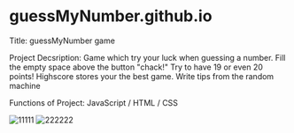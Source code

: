 # guessMyNumber.github.io

Title: guessMyNumber game

Project Decsription: Game which try your luck when guessing a number. 
Fill the empty space above the button "chack!" Try to have 19 or even 20 points!
Highscore stores your the best game. Write tips from the random machine


Functions of Project: JavaScript / HTML / CSS

![11111](https://user-images.githubusercontent.com/93871311/195841783-b70db1cc-fc25-48f5-b3c1-007c3b2a1190.jpg)
![222222](https://user-images.githubusercontent.com/93871311/195841801-147e08b4-0770-42e7-b400-335111523042.jpg)
